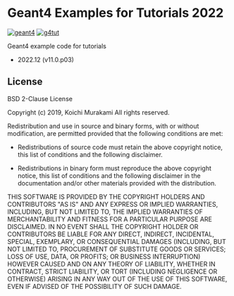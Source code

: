 # Geant4 Examples for Tutorials 2022

[![geant4](https://img.shields.io/badge/geant4-11.0-blue.svg)](http://www.geant4.org/)
[![g4tut](https://img.shields.io/badge/g4tut-2022.12-orange.svg)](https://wiki.kek.jp/display/geant4)


Geant4 example code for tutorials

* 2022.12 (v11.0.p03)

## License
BSD 2-Clause License

Copyright (c) 2019, Koichi Murakami
All rights reserved.

Redistribution and use in source and binary forms, with or without
modification, are permitted provided that the following conditions are met:

* Redistributions of source code must retain the above copyright notice, this
  list of conditions and the following disclaimer.

* Redistributions in binary form must reproduce the above copyright notice,
  this list of conditions and the following disclaimer in the documentation
  and/or other materials provided with the distribution.

THIS SOFTWARE IS PROVIDED BY THE COPYRIGHT HOLDERS AND CONTRIBUTORS "AS IS"
AND ANY EXPRESS OR IMPLIED WARRANTIES, INCLUDING, BUT NOT LIMITED TO, THE
IMPLIED WARRANTIES OF MERCHANTABILITY AND FITNESS FOR A PARTICULAR PURPOSE ARE
DISCLAIMED. IN NO EVENT SHALL THE COPYRIGHT HOLDER OR CONTRIBUTORS BE LIABLE
FOR ANY DIRECT, INDIRECT, INCIDENTAL, SPECIAL, EXEMPLARY, OR CONSEQUENTIAL
DAMAGES (INCLUDING, BUT NOT LIMITED TO, PROCUREMENT OF SUBSTITUTE GOODS OR
SERVICES; LOSS OF USE, DATA, OR PROFITS; OR BUSINESS INTERRUPTION) HOWEVER
CAUSED AND ON ANY THEORY OF LIABILITY, WHETHER IN CONTRACT, STRICT LIABILITY,
OR TORT (INCLUDING NEGLIGENCE OR OTHERWISE) ARISING IN ANY WAY OUT OF THE USE
OF THIS SOFTWARE, EVEN IF ADVISED OF THE POSSIBILITY OF SUCH DAMAGE.